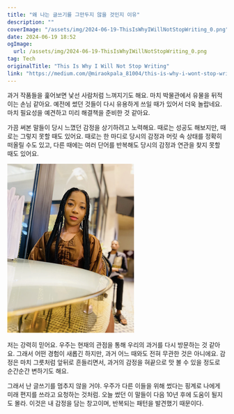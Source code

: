 ```yaml
---
title: "왜 나는 글쓰기를 그만두지 않을 것인지 이유"
description: ""
coverImage: "/assets/img/2024-06-19-ThisIsWhyIWillNotStopWriting_0.png"
date: 2024-06-19 18:52
ogImage: 
  url: /assets/img/2024-06-19-ThisIsWhyIWillNotStopWriting_0.png
tag: Tech
originalTitle: "This Is Why I Will Not Stop Writing"
link: "https://medium.com/@miraokpala_81004/this-is-why-i-wont-stop-writing-67585d3a65fa"
---
```



과거 작품들을 훑어보면 낯선 사람처럼 느껴지기도 해요. 마치 박물관에서 유물을 뒤적이는 손님 같아요. 예전에 썼던 것들이 다시 유용하게 쓰일 때가 있어서 더욱 놀랍네요. 마치 필요성을 예견하고 미리 해결책을 준비한 것 같아요.

가끔 써본 말들이 당시 느꼈던 감정을 상기하려고 노력해요. 때로는 성공도 해보지만, 때로는 그렇지 못할 때도 있어요. 때로는 한 마디로 당시의 감정과 머릿 속 상태를 정확히 떠올릴 수도 있고, 다른 때에는 여러 단어를 반복해도 당시의 감정과 연관을 찾지 못할 때도 있어요.

![image](/assets/img/2024-06-19-ThisIsWhyIWillNotStopWriting_0.png)

저는 강력히 믿어요. 우주는 현재의 관점을 통해 우리의 과거를 다시 방문하는 것 같아요. 그래서 어떤 경험이 새롭긴 하지만, 과거 어느 때와도 전혀 무관한 것은 아니에요. 감정은 마치 그릇처럼 앞뒤로 흔들리면서, 과거의 감정을 혀끝으로 맛 볼 수 있을 정도로 순간순간 변하기도 해요.

<div class="content-ad"></div>

그래서 난 글쓰기를 멈추지 않을 거야. 우주가 다른 이들을 위해 썼다는 핑계로 나에게 미래 편지를 쓰라고 요청하는 것처럼. 오늘 썼던 이 말들이 다음 10년 후에 도움이 될지도 몰라. 이것은 내 감정을 담는 창고이며, 반복되는 패턴을 발견했기 때문이다.
